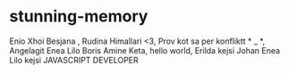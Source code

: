 # stunning-memory
Enio
Xhoi
Besjana
, Rudina Himallari <3, 
Prov kot sa per konfliktt * _ *,
Angelagit
Enea Lilo
Boris
Amine Keta, hello world, 
Erilda
kejsi
Johan
Enea Lilo
kejsi
JAVASCRIPT DEVELOPER
